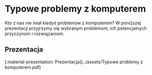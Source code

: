 # Typowe problemy z komputerem

Kto z nas nie miał kiedyś problemów z komputerem? W poniższej prezentacji przyjrzymy się wybranym problemom, ich potencjalnych przyczynom i rozwiązaniom.

## Prezentacja

[:material-presentation: Prezentacja](../assets/Typowe problemy z komputerem.pdf)
